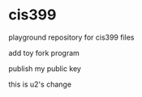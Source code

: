 cis399
======
playground repository for cis399 files

add toy fork program

publish my public key

this is u2's change
